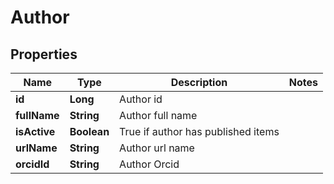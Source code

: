 
# Author

## Properties
Name | Type | Description | Notes
------------ | ------------- | ------------- | -------------
**id** | **Long** | Author id | 
**fullName** | **String** | Author full name | 
**isActive** | **Boolean** | True if author has published items | 
**urlName** | **String** | Author url name | 
**orcidId** | **String** | Author Orcid | 



